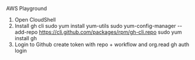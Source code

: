 AWS Playground

1. Open CloudShell
2. Install gh cli
     sudo yum install yum-utils
     sudo yum-config-manager --add-repo https://cli.github.com/packages/rpm/gh-cli.repo
     sudo yum install gh
3. Login to Github
    create token with repo + workflow and org.read
    gh auth login

